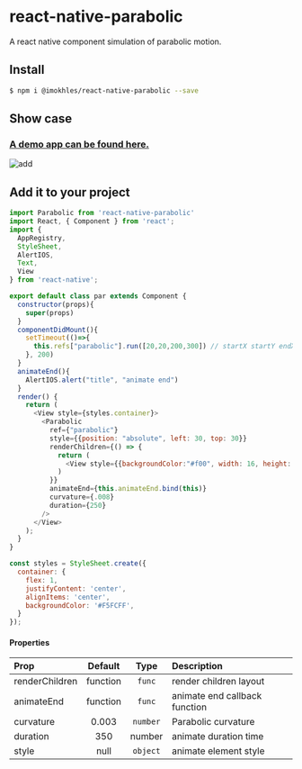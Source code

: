 # react-native-parabolic

A react native component simulation of parabolic motion.

## Install

```bash
$ npm i @imokhles/react-native-parabolic --save
```
## Show case

### [A demo app can be found here.](https://github.com/stoneWeb/elm-react-native)

![add](https://raw.githubusercontent.com/stoneWeb/elm-react-native/master/screenshots/add.gif)

## Add it to your project

```javascript
import Parabolic from 'react-native-parabolic'
import React, { Component } from 'react';
import {
  AppRegistry,
  StyleSheet,
  AlertIOS,
  Text,
  View
} from 'react-native';

export default class par extends Component {
  constructor(props){
    super(props)
  }
  componentDidMount(){
    setTimeout(()=>{
      this.refs["parabolic"].run([20,20,200,300]) // startX startY endX endY
    }, 200)
  }
  animateEnd(){
    AlertIOS.alert("title", "animate end")
  }
  render() {
    return (
      <View style={styles.container}>
        <Parabolic
          ref={"parabolic"}
          style={{position: "absolute", left: 30, top: 30}}
          renderChildren={() => {
            return (
              <View style={{backgroundColor:"#f00", width: 16, height: 16, borderRadius: 8}}></View>
            )
          }}
          animateEnd={this.animateEnd.bind(this)}
          curvature={.008}
          duration={250}
        />
      </View>
    );
  }
}

const styles = StyleSheet.create({
  container: {
    flex: 1,
    justifyContent: 'center',
    alignItems: 'center',
    backgroundColor: '#F5FCFF',
  }
});
```
#### Properties

| Prop           | Default  |   Type   | Description                   |
| :------------- | :------: | :------: | :---------------------------- |
| renderChildren | function |  `func`  | render children layout        |
| animateEnd     | function |  `func`  | animate end callback function |
| curvature      |  0.003   | `number` | Parabolic curvature           |
| duration       |   350    |  number  | animate duration time         |
| style          |   null   | `object` | animate element style         |
